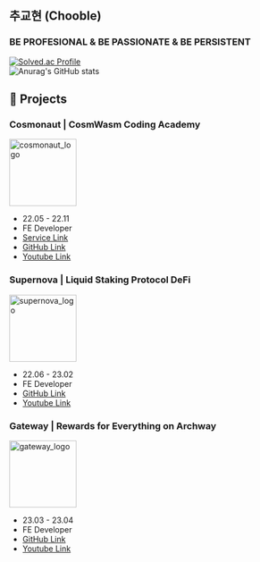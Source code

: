 ## 추교현 (Chooble)

### BE PROFESIONAL & BE PASSIONATE & BE PERSISTENT

[![Solved.ac Profile](http://mazassumnida.wtf/api/v2/generate_badge?boj=ckh0601)](https://solved.ac/ckh0601/)
<br/>
![Anurag's GitHub stats](https://github-readme-stats.vercel.app/api?username=scottXchoo&show_icons=true&theme=apprentice)

## 📂 Projects

### Cosmonaut | CosmWasm Coding Academy

<img width="120" alt="cosmonaut_logo" src="https://user-images.githubusercontent.com/107841492/225515897-f22dcf3c-4ba1-42f6-b1e0-deb842a0d73b.png">

- 22.05 - 22.11
- FE Developer
- [Service Link](https://cosmonaut.cosmwasm.com/)
- [GitHub Link](https://github.com/scottXchoo/cosmonaut-frontend)
- [Youtube Link](https://youtu.be/D9PREmYUmrQ)

### Supernova | Liquid Staking Protocol DeFi

<img width="120" alt="supernova_logo" src="https://user-images.githubusercontent.com/107841492/225516446-306a33b1-79f8-4444-87ee-756aa0bc3fb7.png">

- 22.06 - 23.02
- FE Developer
- [GitHub Link](https://github.com/scottXchoo/supernova-frontend)
- [Youtube Link](https://youtu.be/VG-m5jsV0Ck)

### Gateway | Rewards for Everything on Archway

<img width="120" alt="gateway_logo" src="https://user-images.githubusercontent.com/107841492/236654754-bf141423-ff8f-4fcb-a1ea-c6c685d8a97c.png">

- 23.03 - 23.04
- FE Developer
- [GitHub Link](https://github.com/scottXchoo/gateway-frontend)
- [Youtube Link](https://youtu.be/RKFvcTzRr3Y)
